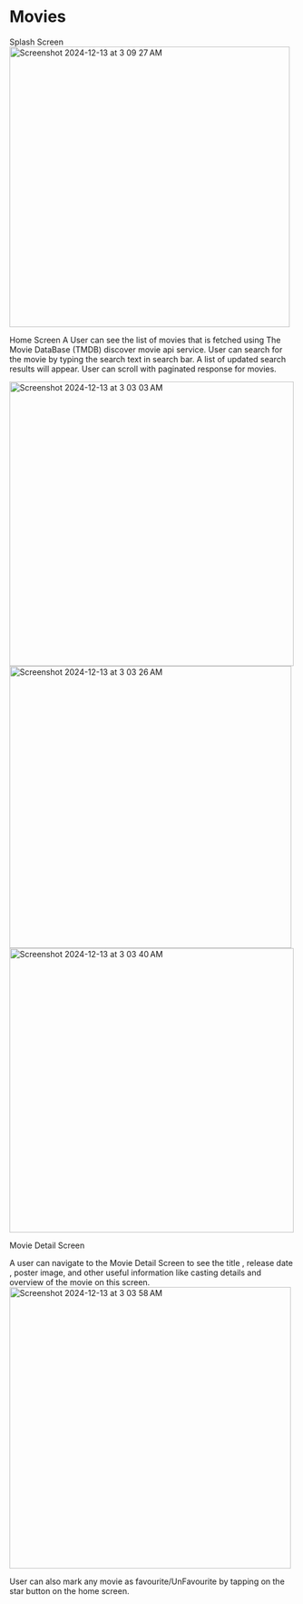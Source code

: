 # Movies
Splash Screen
<img width="494" alt="Screenshot 2024-12-13 at 3 09 27 AM" src="https://github.com/user-attachments/assets/754df874-66cc-4357-8212-619878bc90cd" />

Home Screen
A User can see the list of movies that is fetched using The Movie DataBase (TMDB) discover movie api service.
User can search for the movie by typing the search text in search bar.
A list of updated search results will appear.
User can scroll with paginated response for movies.

<img width="501" alt="Screenshot 2024-12-13 at 3 03 03 AM" src="https://github.com/user-attachments/assets/b25847a5-d944-4a51-96bb-d8435d4fe8da" />

<img width="497" alt="Screenshot 2024-12-13 at 3 03 26 AM" src="https://github.com/user-attachments/assets/90d9ad65-58ff-4b06-af85-ee95df605599" />

<img width="501" alt="Screenshot 2024-12-13 at 3 03 40 AM" src="https://github.com/user-attachments/assets/fcbe0bc4-e884-4302-9737-612dad84d2be" />

Movie Detail Screen

A user can navigate to the Movie Detail Screen to see the title , release date , poster image, and other useful information like casting details and overview of the movie on this screen.
<img width="496" alt="Screenshot 2024-12-13 at 3 03 58 AM" src="https://github.com/user-attachments/assets/e312be0e-e0b6-4bee-af3b-e36c0ae94b79" />

User can also mark any movie as favourite/UnFavourite by tapping on the star button on the home screen.
